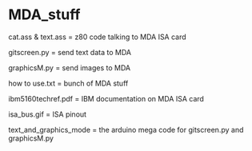 # MDA_stuff

cat.ass & text.ass = z80 code talking to MDA ISA card

gitscreen.py = send text data to MDA

graphicsM.py = send images to MDA

how to use.txt = bunch of MDA stuff

ibm5160techref.pdf = IBM documentation on MDA ISA card

isa_bus.gif = ISA pinout

text_and_graphics_mode = the arduino mega code for gitscreen.py and graphicsM.py
